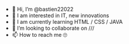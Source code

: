 - 👋 Hi, I’m @bastien22022
- 👀 I am interested in IT, new innovations
- 🌱 I am currently learning HTML / CSS / JAVA
- 💞️ I’m looking to collaborate on ///
- 📫 How to reach me 🙄

<!---
bastien22022/bastien22022 is a ✨ special ✨ repository because its `README.md` (this file) appears on your GitHub profile.
You can click the Preview link to take a look at your changes.
--->
